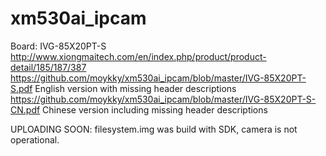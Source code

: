 # xm530ai_ipcam
Board: IVG-85X20PT-S
http://www.xiongmaitech.com/en/index.php/product/product-detail/185/187/387
https://github.com/moykky/xm530ai_ipcam/blob/master/IVG-85X20PT-S.pdf      English version with missing header descriptions
https://github.com/moykky/xm530ai_ipcam/blob/master/IVG-85X20PT-S-CN.pdf   Chinese version including missing header descriptions

UPLOADING SOON: filesystem.img was build with SDK, camera is not operational.
